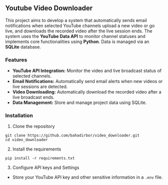## Youtube Video Downloader

This project aims to develop a system that automatically sends email notifications when selected YouTube channels upload a new video or go live, and downloads the recorded video after the live session ends. The system uses the **YouTube Data API** to monitor channel statuses and implements core functionalities using **Python**. Data is managed via an **SQLite** database.

### Features

* **YouTube API Integration:** Monitor the video and live broadcast status of selected channels.
* **Email Notifications:** Automatically send email alerts when new videos or live sessions are detected.
* **Video Downloading:** Automatically download the recorded video after a live broadcast ends.
* **Data Management:** Store and manage project data using SQLite.

### Installation
1. Clone the repository
```
git clone https://github.com/bahadirbor/video_downloader.git
cd video_downloader
```

2. Install the requirements
```
pip install -r requirements.txt
```

3. Configure API keys and Settings
* Store your YouTube API key and other sensitive information in a ```.env``` file.


